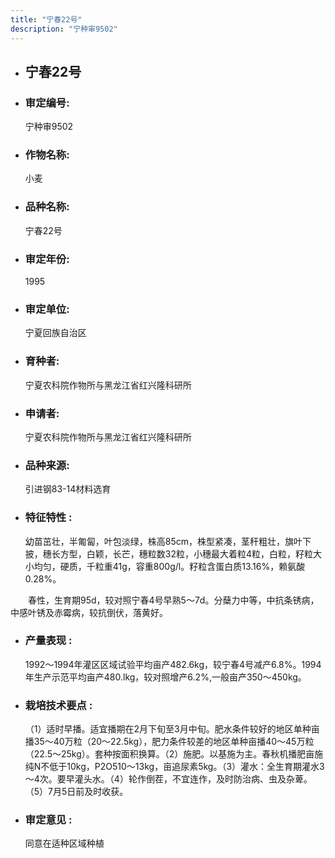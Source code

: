 ```yaml
---
title: "宁春22号"
description: "宁种审9502"
---
```

* ## 宁春22号
* ###  审定编号:  
   宁种审9502

*  ### 作物名称:  
   小麦

*   ###  品种名称: 
    宁春22号

*   ### 审定年份: 
    1995

*   ### 审定单位:  
    宁夏回族自治区

*   ### 育种者:  
    宁夏农科院作物所与黑龙江省红兴隆科研所

*   ### 申请者:  
    宁夏农科院作物所与黑龙江省红兴隆科研所

*   ### 品种来源:  
    引进钢83-14材料选育 

*   ### 特征特性 : 
    幼苗茁壮，半匍匐，叶包淡绿，株高85cm，株型紧凑，茎秆粗壮，旗叶下披，穗长方型，白颖，长芒，穗粒数32粒，小穗最大着粒4粒，白粒，籽粒大小均匀，硬质，千粒重41g，容重800g/l。籽粒含蛋白质13.16%，赖氨酸0.28%。
　　春性，生育期95d，较对照宁春4号早熟5～7d。分蘖力中等，中抗条锈病，中感叶锈及赤霉病，较抗倒伏，落黄好。 


*   ### 产量表现 : 
    1992～1994年灌区区域试验平均亩产482.6kg，较宁春4号减产6.8%。1994年生产示范平均亩产480.lkg，较对照增产6.2%,一般亩产350～450kg。

*   ### 栽培技术要点 : 
    （1）适时早播。适宜播期在2月下旬至3月中旬。肥水条件较好的地区单种亩播35～40万粒（20～22.5kg），肥力条件较差的地区单种亩播40～45万粒（22.5～25kg）。套种按面积换算。（2）施肥。以基施为主。春秋机播肥亩施纯N不低于10kg，P2O510～13kg，亩追尿素5kg。（3）灌水：全生育期灌水3～4次。要早灌头水。（4）轮作倒茬，不宜连作，及时防治病、虫及杂萆。（5）7月5日前及时收获。 

*   ### 审定意见 : 
    同意在适种区域种植
